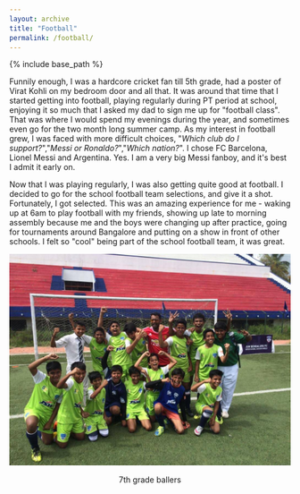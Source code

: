```yaml
---
layout: archive
title: "Football"
permalink: /football/
---
```


{% include base_path %}

Funnily enough, I was a hardcore cricket fan till 5th grade, had a poster of Virat Kohli on my bedroom door and all that. It was around that time that I started getting into football, playing regularly during PT period at school, enjoying it so much that I asked my dad to sign me up for "football class". That was where I would spend my evenings during the year, and sometimes even go for the two month long summer camp. As my interest in football grew, I was faced with more difficult choices, "_Which club do I support?_","_Messi or Ronaldo?_","_Which nation?_". I chose FC Barcelona, Lionel Messi and Argentina. Yes. I am a very big Messi fanboy, and it's best I admit it early on.<br>

Now that I was playing regularly, I was also getting quite good at football. I decided to go for the school football team selections, and give it a shot. Fortunately, I got selected. This was an amazing experience for me - waking up at 6am to play football with my friends, showing up late to morning assembly because me and the boys were changing up after practice, going for tournaments around Bangalore and putting on a show in front of other schools. I felt so "cool" being part of the school football team, it was great.<br>

![7th grade ballers](/images/footballteam.jpeg)<br>
<p style="text-align: center;">7th grade ballers</p>
